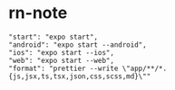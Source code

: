 # rn-note
    "start": "expo start",
    "android": "expo start --android",
    "ios": "expo start --ios",
    "web": "expo start --web",
    "format": "prettier --write \"app/**/*.{js,jsx,ts,tsx,json,css,scss,md}\""
